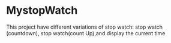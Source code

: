 # MystopWatch
This project have different variations of stop watch: stop watch (countdown), stop watch(count Up),and display the current time
